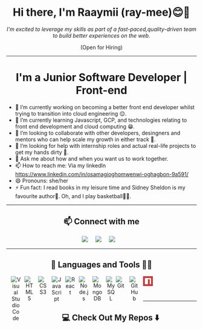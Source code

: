 
<h1 align="center"> Hi there, I'm Raaymii (ray-mee)😊👋 </h1>

_*<p align="center">I'm excited to leverage my skills as part of a fast-paced,quality-driven team to build better experiences on the web.</p>*_

<p align="center"> (Open for Hiring)</p>

<hr>
<h1 align="center"> I'm a Junior Software Developer | Front-end</h1>

<!--
**raaymii/Raaymii** is a ✨ _special_ ✨ repository because its `README.md` (this file) appears on your GitHub profile.

Here are some ideas to get you started:
-->
- 🔭 I’m currently working on becoming a better front end developer whilst trying to transition into cloud engineering 😌.
- 🌱 I’m currently learning Javascript, GCP, and technologies relating to front end development and cloud computing 😁.
- 👯 I’m looking to collaborate with other developers, desingners and mentors who can help scale my growth in either track 🤝.
- 🤔 I’m looking for help with internship roles and actual real-life projects to get my hands dirty 😤.
- 💬 Ask me about how and when you want us to work together.
- 📫 How to reach me: Via my linkedIn   https://www.linkedin.com/in/osamagioghomwenwi-oghagbon-9a591/
- 😄 Pronouns: she/her
- ⚡ Fun fact: I read books in my leisure time and Sidney Sheldon is my favourite author🤗. Oh, and I play basketball🏀😊.

<hr>

<h2  align="center">📫 Connect with me </h2>
<p align="center">
  <a target="_blank"href="https://www.linkedin.com/in/osamagioghomwenwi-oghagbon-9a58401/"><img src="https://img.shields.io/badge/linkedin-%230077B5.svg?&style=for-the-badge&logo=linkedin&logoColor=white" /></a>&nbsp;&nbsp;&nbsp;&nbsp;
  <a target="_blank"href="https://twitter.com/worldwideRaay"><img src="https://img.shields.io/badge/twitter-%231DA1F2.svg?&style=for-the-badge&logo=twitter&logoColor=white" /></a>&nbsp;&nbsp;&nbsp;&nbsp;
  <a href="mailto:oghomwenoghagbon@gmail.com?subject=Hello%20Raaymii%20Oghagbon,%20From%20Github"><img src="https://img.shields.io/badge/gmail-%23D14836.svg?&style=for-the-badge&logo=gmail&logoColor=white" /></a>&nbsp;&nbsp;&nbsp;&nbsp;
</p>
<hr>
<h2 align="center"> 🔭 Languages and Tools 👨‍💻</h2>
<div style="text-align: center;">
<img align="left"  alt="Visual Studio Code" width="26px" src="https://cdn.jsdelivr.net/gh/devicons/devicon/icons/vscode/vscode-original.svg" style="padding-right:10px; margin-left: 12px" />
<img align="left" alt="HTML5" width="26px" src="https://cdn.jsdelivr.net/gh/devicons/devicon/icons/html5/html5-original.svg" style="padding-right:10px;" />
<img align="left" alt="CSS3" width="26px" src="https://cdn.jsdelivr.net/gh/devicons/devicon/icons/css3/css3-original.svg" style="padding-right:10px;" />
<img align="left" alt="JavaScript" width="26px" src="https://cdn.jsdelivr.net/gh/devicons/devicon/icons/javascript/javascript-original.svg" style="padding-right:10px;" />
<img align="left" alt="React" width="26px" src="https://cdn.jsdelivr.net/gh/devicons/devicon/icons/react/react-original.svg" style="padding-right:10px;" />
<img align="left" alt="Node.js" width="26px" src="https://cdn.jsdelivr.net/gh/devicons/devicon/icons/nodejs/nodejs-original.svg" style="padding-right:10px;" />
<img align="left" alt="MongoDB" width="26px" src="https://cdn.jsdelivr.net/gh/devicons/devicon/icons/mongodb/mongodb-original.svg" style="padding-right:10px;" />
<img align="left" alt="MySQL" width="26px" src="https://cdn.jsdelivr.net/gh/devicons/devicon/icons/mysql/mysql-original.svg" />
<img align="left" alt="Git" width="26px" src="https://cdn.jsdelivr.net/gh/devicons/devicon/icons/git/git-original.svg" style="padding-right:10px;" />
<img align="left" alt="GitHub" width="26px" src="https://user-images.githubusercontent.com/3369400/139448065-39a229ba-4b06-434b-bc67-616e2ed80c8f.png" style="padding-right:10px;" />
<img align="left" alt="NPM" width="26px" src="https://raw.githubusercontent.com/github/explore/80688e429a7d4ef2fca1e82350fe8e3517d3494d/topics/npm/npm.png" />
</div>
<br>
<br>
<br>
<hr>
<h2  align="center">💻 Check Out My Repos ⬇️ </h2>
